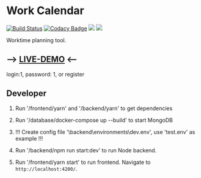 # Work Calendar

[![Build Status](https://travis-ci.org/enrey/work-calendar.svg?branch=master)](https://travis-ci.org/enrey/work-calendar)
[![Codacy Badge](https://api.codacy.com/project/badge/Grade/9652ea8ad13444c8888bae386d5b7ce8)](https://www.codacy.com/app/enrey/work-calendar?utm_source=github.com&amp;utm_medium=referral&amp;utm_content=enrey/work-calendar&amp;utm_campaign=Badge_Grade)
![](https://img.shields.io/badge/code_style-prettier-ff69b4.svg?style=flat-square)
![](https://img.shields.io/badge/Angular-7.1-red.svg)

Worktime planning tool.

## --> [LIVE-DEMO](https://enrey.github.io/work-calendar/) <--
login:1, password: 1, or register

## Developer

1. Run '/frontend/yarn' and '/backend/yarn' to get dependencies

2. Run '/database/docker-compose up --build' to start MongoDB

3. !!! Create config file '\backend\environments\dev.env', use 'test.env' as example !!!

4. Run '/backend/npm run start:dev' to run Node backend.

5. Run '/frontend/yarn start' to run frontend. Navigate to `http://localhost:4200/`.
